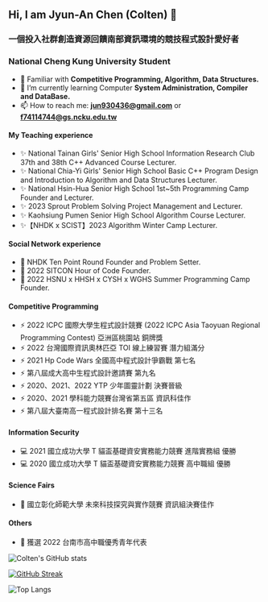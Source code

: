 ## Hi, I am Jyun-An Chen (Colten)  👋

### 一個投入社群創造資源回饋南部資訊環境的競技程式設計愛好者

### National Cheng Kung University Student

- 💬 Familiar with **Competitive Programming, Algorithm, Data Structures.**
- 🌱 I’m currently learning Computer **System Administration, Compiler and DataBase.**
- 📫 How to reach me: **jun930436@gmail.com** or **f74114744@gs.ncku.edu.tw**

#### My Teaching experience

- ✨ National Tainan Girls' Senior High School Information Research Club 37th and 38th C++ Advanced Course Lecturer.
- ✨ National Chia-Yi Girls' Senior High School Basic C++ Program Design and Introduction to Algorithm and Data Structures Lecturer.
- ✨ National Hsin-Hua Senior High School 1st~5th Programming Camp Founder and Lecturer.
- ✨ 2023 Sprout Problem Solving Project Management and Lecturer.
- ✨ Kaohsiung Pumen Senior High School Algorithm Course Lecturer.
- ✨【NHDK x SCIST】2023 Algorithm Winter Camp Lecturer.

#### Social Network experience

- 🌱 NHDK Ten Point Round Founder and Problem Setter.
- 🌱 2022 SITCON Hour of Code Founder.
- 🌱 2022 HSNU x HHSH x CYSH x WGHS Summer Programming Camp Founder.

#### Competitive Programming

- ⚡ 2022 ICPC 國際大學生程式設計競賽 (2022 ICPC Asia Taoyuan Regional Programming Contest) 亞洲區桃園站 銅牌獎
- ⚡ 2022 台灣國際資訊奧林匹亞 TOI 線上練習賽 潛力組滿分
- ⚡ 2021 Hp Code Wars 全國高中程式設計爭霸戰 第七名
- ⚡ 第八屆成大高中生程式設計邀請賽 第九名
- ⚡ 2020、2021、2022 YTP 少年圖靈計劃 決賽晉級
- ⚡ 2020、2021 學科能力競賽台灣省第五區 資訊科佳作
- ⚡ 第八屆大臺南高一程式設計排名賽 第十三名

#### Information Security

- 💻 2021 國立成功大學 T 貓盃基礎資安實務能力競賽 進階實務組 優勝
- 💻 2020 國立成功大學 T 貓盃基礎資安實務能力競賽 高中職組 優勝

#### Science Fairs

- 📝 國立彰化師範大學 未來科技探究與實作競賽 資訊組決賽佳作

#### Others

- 👯 獲選 2022 台南市高中職優秀青年代表

![Colten's GitHub stats](https://github-readme-stats.vercel.app/api?username=ColtenOuO&show_icons=true&theme=tokyonight&hide_border=true)

[![GitHub Streak](https://github-readme-streak-stats.herokuapp.com?user=ColtenOuO&theme=tokyonight&count_private=true&hide_border=true&date_format=M%20j%5B%2C%20Y%5D)](https://git.io/streak-stats)

![Top Langs](https://github-readme-stats.vercel.app/api/top-langs/?username=ColtenOuO&layout=compact&theme=tokyonight&hide_border=true&hide=html)


<!--
**ColtenOuO/ColtenOuO** is a ✨ _special_ ✨ repository because its `README.md` (this file) appears on your GitHub profile.
Here are some ideas to get you started:

- 🔭 I’m currently working on ...
- 🌱 I’m currently learning ...
- 👯 I’m looking to collaborate on ...
- 🤔 I’m looking for help with ...
- 💬 Ask me about ...
- 📫 How to reach me: ...
- 😄 Pronouns: ...
- ⚡ Fun fact: ...
-->
